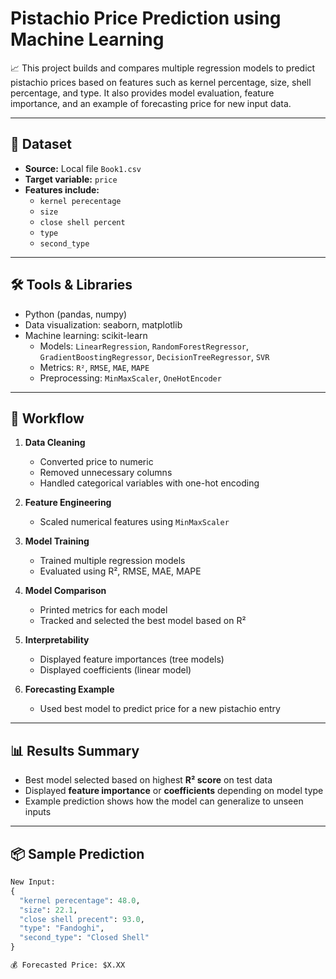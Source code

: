 # Pistachio Price Prediction using Machine Learning

📈 This project builds and compares multiple regression models to predict pistachio prices based on features such as kernel percentage, size, shell percentage, and type. It also provides model evaluation, feature importance, and an example of forecasting price for new input data.

---

## 🧾 Dataset

- **Source:** Local file `Book1.csv`
- **Target variable:** `price`
- **Features include:**
  - `kernel perecentage`
  - `size`
  - `close shell percent`
  - `type`
  - `second_type`

---

## 🛠️ Tools & Libraries

- Python (pandas, numpy)
- Data visualization: seaborn, matplotlib
- Machine learning: scikit-learn
  - Models: `LinearRegression`, `RandomForestRegressor`, `GradientBoostingRegressor`, `DecisionTreeRegressor`, `SVR`
  - Metrics: `R²`, `RMSE`, `MAE`, `MAPE`
  - Preprocessing: `MinMaxScaler`, `OneHotEncoder`

---

## 🔄 Workflow

1. **Data Cleaning**
   - Converted price to numeric
   - Removed unnecessary columns
   - Handled categorical variables with one-hot encoding

2. **Feature Engineering**
   - Scaled numerical features using `MinMaxScaler`

3. **Model Training**
   - Trained multiple regression models
   - Evaluated using R², RMSE, MAE, MAPE

4. **Model Comparison**
   - Printed metrics for each model
   - Tracked and selected the best model based on R²

5. **Interpretability**
   - Displayed feature importances (tree models)
   - Displayed coefficients (linear model)

6. **Forecasting Example**
   - Used best model to predict price for a new pistachio entry

---

## 📊 Results Summary

- Best model selected based on highest **R² score** on test data
- Displayed **feature importance** or **coefficients** depending on model type
- Example prediction shows how the model can generalize to unseen inputs

---

## 📦 Sample Prediction

```python
New Input:
{
  "kernel perecentage": 48.0,
  "size": 22.1,
  "close shell precent": 93.0,
  "type": "Fandoghi",
  "second_type": "Closed Shell"
}

💰 Forecasted Price: $X.XX

